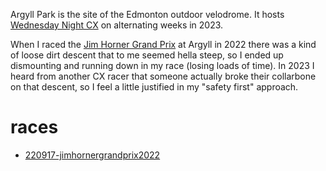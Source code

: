 Argyll Park is the site of the Edmonton outdoor velodrome. It hosts [Wednesday Night CX](2308311008-wednesday-night-worlds.md) on alternating weeks in 2023.

When I raced the [Jim Horner Grand Prix](../220917-jimhornergrandprix2022.md) at Argyll in 2022 there was a kind of loose dirt descent that to me seemed hella steep, so I ended up dismounting and running down in my race (losing loads of time). In 2023 I heard from another CX racer that someone actually broke their collarbone on that descent, so I feel a little justified in my "safety first" approach.

# races

* [220917-jimhornergrandprix2022](220917-jimhornergrandprix2022.md)